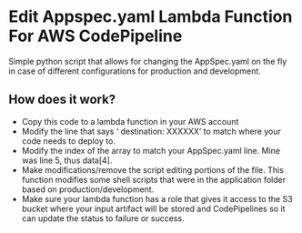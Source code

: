 # Edit Appspec.yaml Lambda Function For AWS CodePipeline

Simple python script that allows for changing the AppSpec.yaml on the fly in case of different configurations for production and development.

## How does it work?

- Copy this code to a lambda function in your AWS account
- Modify the line that says ‘    destination: XXXXXX’ to match where your code needs to deploy to.
- Modify the index of the array to match your AppSpec.yaml line. Mine was line 5, thus data[4].
- Make modifications/remove the script editing portions of the file. This function modifies some shell scripts that were in the application folder based on production/development.
- Make sure your lambda function has a role that gives it access to the S3 bucket where your input artifact will be stored and CodePipelines so it can update the status to failure or success.

